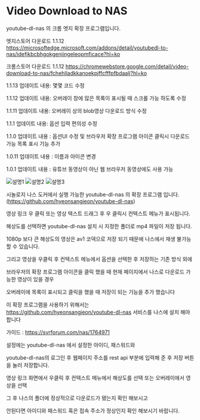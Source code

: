 # Video Download to NAS
youtube-dl-nas 의 크롬 엣지 확장 프로그램입니다. 

엣지스토어 다운로드 1.1.12
https://microsoftedge.microsoft.com/addons/detail/youtubedl-to-nas/idefjkbcbhgokgenjingeleopmficace?hl=ko

크롬스토어 다운로드 1.1.12
https://chromewebstore.google.com/detail/video-download-to-nas/fchehlladkkanoekpjffcfffpfbdaalj?hl=ko

1.1.13 업데이트 내용:
몇몇 코드 수정

1.1.12 업데이트 내용:
오버레이 창에 많은 목록이 표시될 때 스크롤 가능 하도록 수정

1.1.11 업데이트 내용:
오버레이 상의 blob영상 다운로드 방식 수정

1.1.1 업데이트 내용:
옵션 입력 편의성 수정

1.1.0 업데이트 내용 :
옵션UI 수정 및 브라우저 확장 프로그램 아이콘 클릭시 다운로드 가능 목록 표시 기능 추가

1.0.11 업데이트 내용 : 
이름과 아이콘 변경

1.0.1 업데이트 내용 : 
유튜브 동영상이 아닌 웹 브라우저 동영상에도 사용 가능

![설명1](https://github.com/sruinz/youtube-dl-nas-extension/assets/63243848/1f459f0e-9a0c-4974-a59a-9a35bab3bed7)
![설명2](https://github.com/user-attachments/assets/940b8840-7b71-45f8-ae5f-62aad261a9a2)
![설명3](https://github.com/user-attachments/assets/2eace179-a4fa-4dc1-aca7-6da8c822a465)



시놀로지 나스 도커에서 실행 가능한 youtube-dl-nas 의 확장 프로그램 입니다.
(https://github.com/hyeonsangjeon/youtube-dl-nas)

영상 링크 우 클릭 또는 영상 텍스트 드래그 후 우 클릭시 
컨텍스트 메뉴가 표시됩니다.

해상도를 선택하면 youtube-dl-nas 설치 시 지정한 폴더로 mp4 파일이 저장 됩니다.

1080p 보다 큰 해상도의 영상은 av1 코덱으로 저장 되기 때문에 나스에서 재생 불가능 할 수 있습니다.


그리고 영상을 우클릭 후 컨텍스트 메뉴에서 옵션을 선택한 후 저장하는 기존 방식 외에 

브라우저의 확장 프로그램 아이콘을 클릭 했을 때 현재 페이지에서 나스로 다운로드 가능한 영상이 있을 경우

오버레이에 목록이 표시되고 클릭을 했을 때 저장이 되는 기능을 추가 했습니다


이 확장 프로그램을 사용하기 위해서는 https://github.com/hyeonsangjeon/youtube-dl-nas 서비스를 나스에 설치 해야 합니다

가이드 : https://svrforum.com/nas/1764971

설정에는 youtube-dl-nas 에서 설정한 아이디, 패스워드와 

youtube-dl-nas의 로그인 후 웹페이지 주소를 rest api 부분에 입력해 준 후 저장 버튼을 눌러 저장합니다.

영상 링크 화면에서 우클릭 후 컨텍스트 메뉴에서 해상도를 선택 또는 오버레이에서 영상을 선택

그 후 나스의 폴더에 정상적으로 다운로드가 됐는지 확인 해보시고 

안된다면 아이디와 패스워드 혹은 접속 주소가 정상인지 확인 해보시기 바랍니다.
